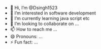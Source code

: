 - 👋 Hi, I’m @Dsingh1523
- 👀 I’m interested in software development
- 🌱 I’m currently learning java script etc
- 💞️ I’m looking to collaborate on ...
- 📫 How to reach me ...
- 😄 Pronouns: ...
- ⚡ Fun fact: ...

<!---
Dsingh1523/Dsingh1523 is a ✨ special ✨ repository because its `README.md` (this file) appears on your GitHub profile.
You can click the Preview link to take a look at your changes.
--->
